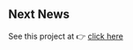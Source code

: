 ## Next News

See this project at 👉 <a href='https://next-news-two-psi.vercel.app/
' target='_blank'>click here</a>
